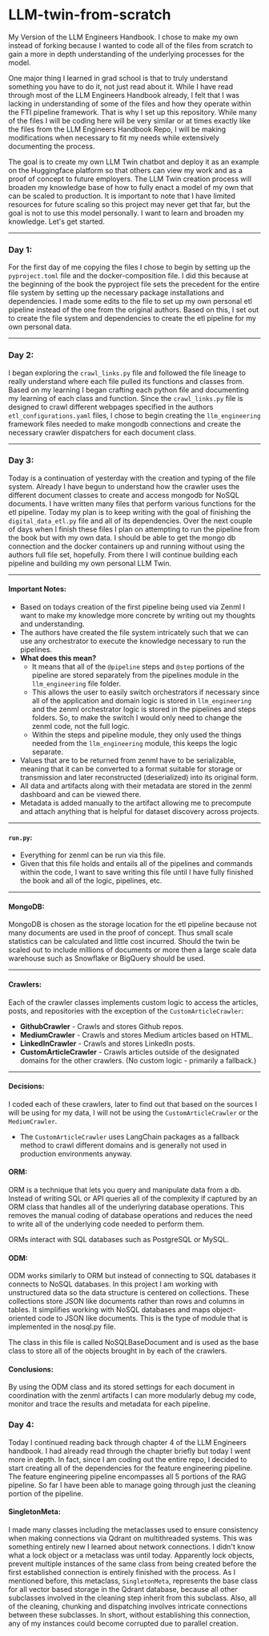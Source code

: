 # LLM-twin-from-scratch

My Version of the LLM Engineers Handbook. I chose to make my own instead of forking because I wanted to code all of the files from scratch to gain a more in depth understanding of the underlying processes for the model.

One major thing I learned in grad school is that to truly understand something you have to do it, not just read about it. While I have read through most of the LLM Engineers Handbook already, I felt that I was lacking in understanding of some of the files and how they operate within the FTI pipeline framework. That is why I set up this repository. While many of the files I will be coding here will be very similar or at times exactly like the files from the LLM Engineers Handbook Repo, I will be making modifications when necessary to fit my needs while extensively documenting the process.

The goal is to create my own LLM Twin chatbot and deploy it as an example on the Huggingface platform so that others can view my work and as a proof of concept to future employers. The LLM Twin creation process will broaden my knowledge base of how to fully enact a model of my own that can be scaled to production. It is important to note that I have limited resources for future scaling so this project may never get that far, but the goal is not to use this model personally. I want to learn and broaden my knowledge. Let's get started.

---

### Day 1:

For the first day of me copying the files I chose to begin by setting up the `pyproject.toml` file and the docker-composition file. I did this because at the beginning of the book the pyproject file sets the precedent for the entire file system by setting up the necessary package installations and dependencies. I made some edits to the file to set up my own personal etl pipeline instead of the one from the original authors. Based on this, I set out to create the file system and dependencies to create the etl pipeline for my own personal data.

---

### Day 2:

I began exploring the `crawl_links.py` file and followed the file lineage to really understand where each file pulled its functions and classes from. Based on my learning I began crafting each python file and documenting my learning of each class and function. Since the `crawl_links.py` file is designed to crawl different webpages specified in the authors `etl_configurations.yaml` files, I chose to begin creating the `llm_engineering` framework files needed to make mongodb connections and create the necessary crawler dispatchers for each document class.

---

### Day 3:

Today is a continuation of yesterday with the creation and typing of the file system. Already I have begun to understand how the crawler uses the different document classes to create and access mongodb for NoSQL documents. I have written many files that perform various functions for the etl pipeline. Today my plan is to keep writing with the goal of finishing the `digital_data_etl.py` file and all of its dependencies. Over the next couple of days when I finish these files I plan on attempting to run the pipeline from the book but with my own data. I should be able to get the mongo db connection and the docker containers up and running without using the authors full file set, hopefully. From there I will continue building each pipeline and building my own personal LLM Twin.

---

#### Important Notes:

- Based on todays creation of the first pipeline being used via Zenml I want to make my knowledge more concrete by writing out my thoughts and understanding.
- The authors have created the file system intricately such that we can use any orchestrator to execute the knowledge necessary to run the pipelines.
- **What does this mean?**
  - It means that all of the `@pipeline` steps and `@step` portions of the pipeline are stored separately from the pipelines module in the `llm_engineering` file folder.
  - This allows the user to easily switch orchestrators if necessary since all of the application and domain logic is stored in `llm_engineering` and the zenml orchestrator logic is stored in the pipelines and steps folders. So, to make the switch I would only need to change the zenml code, not the full logic.
  - Within the steps and pipeline module, they only used the things needed from the `llm_engineering` module, this keeps the logic separate.
- Values that are to be returned from zenml have to be serializable, meaning that it can be converted to a format suitable for storage or transmission and later reconstructed (deserialized) into its original form.
- All data and artifacts along with their metadata are stored in the zenml dashboard and can be viewed there.
- Metadata is added manually to the artifact allowing me to precompute and attach anything that is helpful for dataset discovery across projects.

---

#### `run.py`:

- Everything for zenml can be run via this file.
- Given that this file holds and entails all of the pipelines and commands within the code, I want to save writing this file until I have fully finished the book and all of the logic, pipelines, etc.

---

#### MongoDB:

MongoDB is chosen as the storage location for the etl pipeline because not many documents are used in the proof of concept. Thus small scale statistics can be calculated and little cost incurred. Should the twin be scaled out to include millions of documents or more then a large scale data warehouse such as Snowflake or BigQuery should be used.

---

#### Crawlers:

Each of the crawler classes implements custom logic to access the articles, posts, and repositories with the exception of the `CustomArticleCrawler`:

- **GithubCrawler** - Crawls and stores Github repos.
- **MediumCrawler** - Crawls and stores Medium articles based on HTML.
- **LinkedInCrawler** - Crawls and stores LinkedIn posts.
- **CustomArticleCrawler** - Crawls articles outside of the designated domains for the other crawlers. (No custom logic - primarily a fallback.)

---

#### Decisions:

I coded each of these crawlers, later to find out that based on the sources I will be using for my data, I will not be using the `CustomArticleCrawler` or the `MediumCrawler`.

- The `CustomArticleCrawler` uses LangChain packages as a fallback method to crawl different domains and is generally not used in production environments anyway.

#### ORM:
 ORM is a technique that lets you query and manipulate data from a db. Instead of writing SQL or API queries all of the complexity if captured by an ORM class that handles all of the underlyring database operations. This removes the manual coding of database operations and reduces the need to write all of the underlying code needed to perform them.

 ORMs interact with SQL databases such as PostgreSQL or MySQL. 

#### ODM:

 ODM works similarly to ORM but instead of connecting to SQL databases it connects to NoSQL databases. In this project I am working with unstructured data so the data structure is centered on collections. These collections store JSON like documents rather than rows and columns in tables. It simplifies working with NoSQL databases and maps object-oriented code to JSON like documents. This is the type of module that is implemented in the nosql.py file.
 
 The class in this file is called NoSQLBaseDocument and is used as the base class to store all of the objects brought in by each of the crawlers.

#### Conclusions:
 By using the ODM class and its stored settings for each document in coordination with the zenml artifacts I can more modularly debug my code, monitor and trace the results and metadata for each pipeline. 
 

 ### Day 4:

 Today I continued reading back through chapter 4 of the LLM Engineers handbook. I had already read through the chapter briefly but today I went more in depth. In fact, since I am coding out the entire repo, I decided to start creating all of the dependencies for the feature engineering pipeline. The feature engineering pipeline encompasses all 5 portions of the RAG pipeline. So far I have been able to manage going through just the cleaning portion of the pipeline. 
 
 #### SingletonMeta:

 I made many classes including the metaclasses used to ensure consistency when making connections via Qdrant on multithreaded systems. This was something entirely new I learned about network connections. I didn't know what a lock object or a metaclass was until today. Apparently lock objects, prevent multiple instances of the same class from being created before the first established connection is entirely finished with the process. As I mentioned before, this metaclass, `SingletonMeta`, represents the base class for all vector based storage in the Qdrant database, because all other subclasses involved in the cleaning step inherit from this subclass. Also, all of the cleaning, chunking and dispatching involves intricate connections between these subclasses. In short, without establishing this connection, any of my instances could become corrupted due to parallel creation. 

 ####
 


    

        

        





